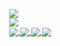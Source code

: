 <a href="https://github.com/ncchen99">
  <img align="center" src="https://github-readme-stats.vercel.app/api?username=ncchen99&theme=material-palenight&show_icons=true" />
</a>
</br>
<a href="https://github.com/ncchen99">
  <img align="center" src="https://github-readme-stats.vercel.app/api/top-langs/?username=ncchen99&layout=compact" />
</a>
</br>
<a href="https://github.com/ncchen99">
  <img align="center" src="https://github-readme-stats.vercel.app/api/pin/?username=ncchen99&repo=2048" />
</a>
<a href="https://github.com/ncchen99">
  <img align="center" src="https://github-readme-stats.vercel.app/api/pin/?username=ncchen99&repo=lineBot" />
</a>
<a href="https://github.com/ncchen99">
  <img align="center" src="https://github-readme-stats.vercel.app/api/pin/?username=ncchen99&repo=bulletin" />
</a>
<a href="https://github.com/ncchen99">
  <img align="center" src="https://github-readme-stats.vercel.app/api/pin/?username=ncchen99&repo=InstaAutoLikingBot" />
</a>

